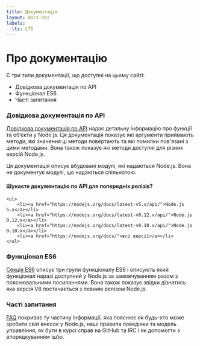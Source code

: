 ```yaml
---
title: Документація
layout: docs.hbs
labels:
  lts: LTS
---
```


# Про документацію

Є три типи документації, що доступні на цьому сайті:

* Довідкова документація по API
* Функціонал ES6
* Часті запитання

### Довідкова документація по API

[Довідкова документація по API](/api/) надає детальну інформацію про функції та об’єкти у Node.js. Ця документація показує які аргументи приймають методи, які значення ці методи повертають та які помилки пов'язані з цими методами. Вона також показує які методи доступні для різних версій Node.js.

Ця документація описує вбудовані модулі, які надаються Node.js. Вона не документує модулі, що надаються спільнотою.

<div class="highlight-box">
    <h4>Шукаєте документацію по API для попередніх релізів?</h4>

    <ul>
        <li><a href="https://nodejs.org/docs/latest-v5.x/api/">Node.js 5.x</a></li>
        <li><a href="https://nodejs.org/docs/latest-v0.12.x/api/">Node.js 0.12.x</a></li>
        <li><a href="https://nodejs.org/docs/latest-v0.10.x/api/">Node.js 0.10.x</a></li>
        <li><a href="https://nodejs.org/docs/">всі версії</a></li>
    </ul>
</div>

### Функціонал ES6

[Секція ES6](/en/docs/es6/) описує три групи функціоналу ES6 і описують який функціонал наразі доступний у Node.js за замовчуванням разом з пояснювальними посиланнями. Вона також показує звідки дізнатись яка версія V8 постачається з певним релізом Node.js.

### Часті запитання

[FAQ](/en/docs/faq/) покриває ту частину інформації, яка пояснює як будь–хто може зробити свій внесок у Node.js, наші правила поведінки та модель управління, як бути в курсі справ на GitHub та IRC і як допомогти з впорядкуванням іш’ю.
